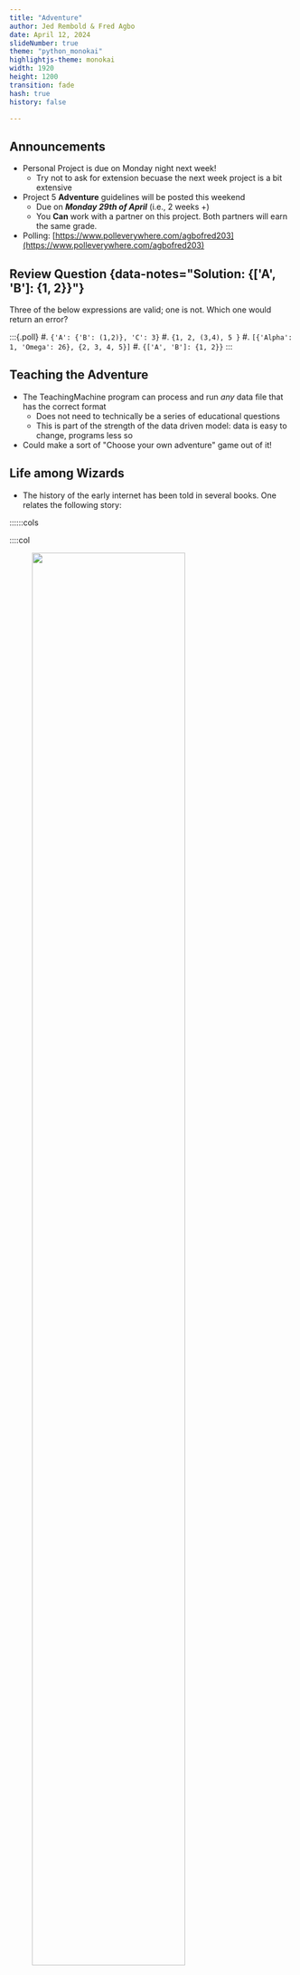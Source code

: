 ```yaml
---
title: "Adventure"
author: Jed Rembold & Fred Agbo
date: April 12, 2024
slideNumber: true
theme: "python_monokai"
highlightjs-theme: monokai
width: 1920
height: 1200
transition: fade
hash: true
history: false

---
```



## Announcements
- Personal Project is due on Monday night next week!
	- Try not to ask for extension becuase the next week project is a bit extensive
- Project 5 __Adventure__ guidelines will be posted this weekend 
	- Due on ***Monday 29th of April***  (i.e., 2 weeks +)
	- You __Can__ work with a partner on this project. Both partners will earn the same grade. 
- Polling: [https://www.polleverywhere.com/agbofred203](https://www.polleverywhere.com/agbofred203)

<!-- - Graphics Contest result will be announced in class today
- I will dedicate next week to:
	- reviewing midterm exams 1 & 2
	- providing final exam practice and guidelines
- Final exam is 2 Mondays from now (exactly 2 weeks) -->

## Review Question {data-notes="Solution: {['A', 'B']: {1, 2}}"}
Three of the below expressions are valid; one is not. Which one would return an error?

:::{.poll}
#. `{'A': {'B': (1,2)}, 'C': 3}`
#. `{1, 2, (3,4), 5 }`
#. `[{'Alpha': 1, 'Omega': 26}, {2, 3, 4, 5}]`
#. `{['A', 'B']: {1, 2}}`
:::



<!--
## Beginning the Adventure
- One of the first computer games I ever played was Riven: The Sequel to Myst

::::::cols
::::col
![](../images/Riven_cover.jpg){width=75%}
::::

::::col
<video width='100%' controls src="../video/RivenOpening.webm"></video>
::::
::::::
-->

## Teaching the Adventure
- The TeachingMachine program can process and run _any_ data file that has the correct format
	- Does not need to technically be a series of educational questions
	- This is part of the strength of the data driven model: data is easy to change, programs less so
- Could make a sort of "Choose your own adventure" game out of it!


## Life among Wizards
- The history of the early internet has been told in several books. One relates the following story:

::::::cols

::::col

<figure class='r-stack'>
<img class="fragment fade-out visible" style="width:80.0%" alt="&nbsp;" data-fragment-index="0" src="../images/wizardsuplate.png" data-lazy-loaded=""></img>
<img class="fragment fade-in visible" style="width:80.0%" alt="&nbsp;" data-fragment-index="0" src="../images/mirkwoodtales.png" data-lazy-loaded=""></img>
</figure>

::::

::::{.col style='font-size:.7em; flex-grow:2'}

> A small circle of friends at BBN had gotten hooked on Dungeons and Dragons, an elaborate fantasy role-playing game in which one player invents a setting and populates it with monsters and puzzles, and the other players then make their way through that setting. The game exists only in the minds of the players.
>
> Dave Walden got his introduction to the game one night when Eric Roberts, a student from a class he was teaching at Harvard, took him to a D&D session. Walden immediately rounded up a group of friends from the ARPANET team for continued sessions. Roberts created the Mirkwood Tales.
>
> One of the regulars was Will Crowther.

::::
::::::

## The Team
![ARPANET D&D Team](../images/arpanetteam.png){class='stretch'}


## Willie Crowther's Adventure Game
<video class='stretch' data-autoplay loop src="../video/Adventure_Intro.webm"></video>


<!--## The Age of the Slow Machine-->
<!--<video class='stretch' data-autoplay loop src="../video/Adventure_SlowMachine.webm"></video>-->


## A Brief History of Adventure
- Eric Roberts begins the Mirkwood Tales in early 1975
- Will Crowther creates Adventure later that year
- Will moves to Xerox/PARC in 1976
- Stanford graduate student Don Woods released an expanded version of Adventure in early 1977
- Dave Lebling and others from MIT release the first version of Zork in 1977
	- Game later becomes the foundation of the computer game company Infocom
- Adventure is ported to wide variety of platforms by 1980
- Eric Roberts creates an expanded version in 1984 and uses it as the basis for his first Adventure Project/Contest at Wellesley

## Adventure Classes
![\ ](../images/AdventureClasses.svg)


## Milestone 1
- Adapt the code from the Teaching Machine application so that it uses the class and method names for Adventure
- Once you finish this milestone, you should be able to wander around a bit in the game

<video width='70%' data-autoplay loop src="../video/Adventure_M1.webm"></video>

## The `SmallRooms.txt` Data File
:::text
<pre>
OutsideBuilding
Outside building
You are standing at the end of a road before a small brick
building.  A small stream flows out of the building and
down a gully to the south.  A road runs up a small hill
to the west.
-----
WEST: EndOfRoad
UP: EndOfRoad
NORTH: InsideBuilding
IN: InsideBuilding
SOUTH: Valley
DOWN: Valley

EndOfRoad
End of road
You are at the end of a road at the top of a small hill.
You can see a small building in the valley to the east.
-----
EAST: OutsideBuilding
DOWN: OutsideBuilding
</pre>
:::


## Milestone 2
- Implement `set_visited` and `has_been_visited` to keep track of which rooms have been visited.
- Check this flag in the code that describes a room to know which description to show

<video width='70%' data-autoplay loop src="../video/Adventure_M2.webm"></video>


## Milestone 3
- Implement the `QUIT`, `HELP`, and `LOOK` commands
- Adds extra commands that let the player do more than just move

<br>
<video width='70%' data-autoplay loop src="../video/Adventure_M3.webm"></video>

## Milestone 4
- Implement the `AdvObject` class
- Implement the methods in the `AdvRoom` class that make it possible to keep track of the objects in a room
- In the `AdvGame` class, write the code to put each object in its initial room (ignoring the `"PLAYER"` room for now)
- Change the code for displaying a room so that it displays a list of the objects in the room as well

<br>
<video width='70%' data-autoplay loop src="../video/Adventure_M4.webm"></video>


## The `SmallObjects` data file
:::text
<pre>
KEYS
a set of keys
InsideBuilding

LAMP
a brightly shining brass lamp
BeneathGrate

ROD
a black rod with a rusty star
DebrisRoom

WATER
a bottle of water
PLAYER
</pre>
:::


## Milestone 5
- Implement the `TAKE`, `DROP`, and `INVENTORY` commands and any code you need to remember what the player is carrying

<br>
<video width='70%' data-autoplay loop src="../video/Adventure_M5.webm"></video>


## Milestone 6
- Implement synonym processing so that the player can use abbreviated forms of the directions and alternative names for the objects

<br>
<video width='70%' data-autoplay loop src="../video/Adventure_M6.webm"></video>


## The `SmallSynonyms.txt` data file
:::text
<pre>
N=NORTH
S=SOUTH
E=EAST
W=WEST
U=UP
D=DOWN
Q=QUIT
L=LOOK
I=INVENTORY
CATCH=TAKE
RELEASE=DROP
BOTTLE=WATER
</pre>
:::


## Milestone 7
- Implement _locked passages_, which are passages that require a particular object to use
- Making this change requires moving `get_next_room` from `AdvRoom` to `AdvGame` so that it can see the objects

<br>
<video width='70%' data-autoplay loop src="../video/Adventure_M7.webm"></video>


## The `SmallRooms.txt` data file
:::text
<pre>
OutsideGrate
Outside grate
You are in a 20-foot depression floored with bare dirt.
Set into the dirt is a strong steel grate mounted in
concrete.  A dry streambed leads into the depression from
the north.
-----
NORTH: SlitInRock
UP: SlitInRock
DOWN: BeneathGrate/KEYS
DOWN: MissingKeys

MissingKeys
-
The grate is locked and you don't have any keys.
-----
FORCED: OutsideGrate
</pre>
:::


## Milestone 8
- Implement _forced motion_, in which the player is forced to immediately move from a room to a new room without issuing a command
	- Indicated by the verb `FORCED`
- Implementation of forced motion needs to allow some forced passages to still be locked

<br>
<video width='70%' data-autoplay loop src="../video/Adventure_M8.webm"></video>
<!--
## Graphics Contest Grading
- 5 submissions from this class but 4 were eligible for grading
--><!--
|  #  |  Name of project |  Documentation | Workability | Aesthetic | Algorithmic sophistication | Final | 
|:---:|:----------------:|:--------------:|:-----------:|:---------:|:--------------------------:|:-----:|
|  1  | Alien spaceship  | 100            |  100        |  100      |  100                       |   400 | 
|  2  | Color Chaos      | 100            |  100        |  80       |  90                        |   370 | 
|  3  | Sudoku           |  70            |  100        |  60       |  100                       |   330 | 
|  4  | Winter Scene     |  100           |  100        |  100      |  20                        |   320 | 

-->

## Review Question
::::::cols
::::col
The data file to the right is read in and run using the TeachingMachine. What question do you end up at if you choose B 4 times in a row?

:::{.poll}
#. Q1
#. Q2
#. Q3
#. None of the above
:::

::::

::::col

:::{.text}
<pre style='font-size:0.5em;'>
Q1
What is the square root of 36?
	A) 0
	B) 6
	C) 10
-----
A: Q2
B: Q3
C: Q1

Q2
Are you happy?
	A) Yes
	B) No
	C) What kind of question is this?
-----
B: Q1
*: Q3

Q3
What is your age?
	A) Young
	B) Prime of my life
	C) Old
-----
A: Q1
*: Q2
</pre>
:::


::::
::::::
